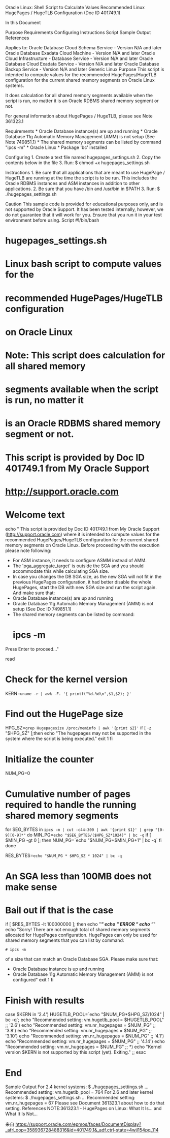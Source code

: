 Oracle Linux: Shell Script to Calculate Values Recommended Linux HugePages / HugeTLB Configuration (Doc ID 401749.1)


In this Document
 
Purpose
Requirements
Configuring
Instructions
Script
Sample Output
References
 
Applies to:
Oracle Database Cloud Schema Service - Version N/A and later
Oracle Database Exadata Cloud Machine - Version N/A and later
Oracle Cloud Infrastructure - Database Service - Version N/A and later
Oracle Database Cloud Exadata Service - Version N/A and later
Oracle Database Backup Service - Version N/A and later
Generic Linux
Purpose
This script is intended to compute values for the recommended HugePages/HugeTLB configuration for the current shared memory segments on Oracle Linux systems.
 
It does calculation for all shared memory segments available when the script is run, no matter it is an Oracle RDBMS shared memory segment or not.
 
For general information about HugePages / HugeTLB, please see Note 361323.1
 
Requirements
	* 
Oracle Database instance(s) are up and running
	* 
Oracle Database 11g Automatic Memory Management (AMM) is not setup  (See Note 749851.1)
	* 
The shared memory segments can be listed by command "ipcs -m"
	* 
Oracle Linux
	* 
Package 'bc' installed


Configuring
	1. 
Create a text file named hugepages_settings.sh
	2. 
Copy the contents below in the file
	3. 
Run:
$ chmod +x hugepages_settings.sh


Instructions
	1. 
Be sure that all applications that are meant to use HugePage / HugeTLB are running at the time the script is to be run. This includes the Oracle RDBMS instances and ASM instances in addition to other applications.
	2. 
Be sure that you have /bin and /usr/bin in $PATH
	3. 
Run:
$ ./hugepages_settings.sh


Caution
This sample code is provided for educational purposes only, and is not supported by Oracle Support. It has been tested internally, however, we do not guarantee that it will work for you. Ensure that you run it in your test environment before using.
Script
#!/bin/bash
#
# hugepages_settings.sh
#
# Linux bash script to compute values for the
# recommended HugePages/HugeTLB configuration
# on Oracle Linux
#
# Note: This script does calculation for all shared memory
# segments available when the script is run, no matter it
# is an Oracle RDBMS shared memory segment or not.
#
# This script is provided by Doc ID 401749.1 from My Oracle Support
# http://support.oracle.com
 
# Welcome text
echo "
This script is provided by Doc ID 401749.1 from My Oracle Support
(http://support.oracle.com) where it is intended to compute values for
the recommended HugePages/HugeTLB configuration for the current shared
memory segments on Oracle Linux. Before proceeding with the execution please note following:
 * For ASM instance, it needs to configure ASMM instead of AMM.
 * The 'pga_aggregate_target' is outside the SGA and
   you should accommodate this while calculating SGA size.
 * In case you changes the DB SGA size,
   as the new SGA will not fit in the previous HugePages configuration,
   it had better disable the whole HugePages,
   start the DB with new SGA size and run the script again.
And make sure that:
 * Oracle Database instance(s) are up and running
 * Oracle Database 11g Automatic Memory Management (AMM) is not setup
   (See Doc ID 749851.1)
 * The shared memory segments can be listed by command:
     # ipcs -m
 
 
Press Enter to proceed..."
 
read
 
# Check for the kernel version
KERN=`uname -r | awk -F. '{ printf("%d.%d\n",$1,$2); }'`
 
# Find out the HugePage size
HPG_SZ=`grep Hugepagesize /proc/meminfo | awk '{print $2}'`
if [ -z "$HPG_SZ" ];then
    echo "The hugepages may not be supported in the system where the script is being executed."
    exit 1
fi
 
# Initialize the counter
NUM_PG=0
 
# Cumulative number of pages required to handle the running shared memory segments
for SEG_BYTES in `ipcs -m | cut -c44-300 | awk '{print $1}' | grep "[0-9][0-9]*"`
do
    MIN_PG=`echo "$SEG_BYTES/($HPG_SZ*1024)" | bc -q`
    if [ $MIN_PG -gt 0 ]; then
        NUM_PG=`echo "$NUM_PG+$MIN_PG+1" | bc -q`
    fi
done
 
RES_BYTES=`echo "$NUM_PG * $HPG_SZ * 1024" | bc -q`
 
# An SGA less than 100MB does not make sense
# Bail out if that is the case
if [ $RES_BYTES -lt 100000000 ]; then
    echo "***********"
    echo "** ERROR **"
    echo "***********"
    echo "Sorry! There are not enough total of shared memory segments allocated for
HugePages configuration. HugePages can only be used for shared memory segments
that you can list by command:
 
    # ipcs -m
 
of a size that can match an Oracle Database SGA. Please make sure that:
 * Oracle Database instance is up and running
 * Oracle Database 11g Automatic Memory Management (AMM) is not configured"
    exit 1
fi
 
# Finish with results
case $KERN in
    '2.4') HUGETLB_POOL=`echo "$NUM_PG*$HPG_SZ/1024" | bc -q`;
           echo "Recommended setting: vm.hugetlb_pool = $HUGETLB_POOL" ;;
    '2.6') echo "Recommended setting: vm.nr_hugepages = $NUM_PG" ;;
    '3.8') echo "Recommended setting: vm.nr_hugepages = $NUM_PG" ;;
    '3.10') echo "Recommended setting: vm.nr_hugepages = $NUM_PG" ;;
    '4.1') echo "Recommended setting: vm.nr_hugepages = $NUM_PG" ;;
    '4.14') echo "Recommended setting: vm.nr_hugepages = $NUM_PG" ;;
    *) echo "Kernel version $KERN is not supported by this script (yet). Exiting." ;;
esac
 
# End
Sample Output
For 2.4 kernel systems:
$ ./hugepages_settings.sh
...
Recommended setting: vm.hugetlb_pool = 764
For 2.6 and later kernel systems:
$ ./hugepages_settings.sh
...
Recommended setting: vm.nr_hugepages = 67
Please see Document 361323.1 about how to do that setting.
References
NOTE:361323.1 - HugePages on Linux: What It Is... and What It Is Not...
 
来自 <https://support.oracle.com/epmos/faces/DocumentDisplay?_afrLoop=358936728488316&id=401749.1&_adf.ctrl-state=4wjl154pq_114>
 